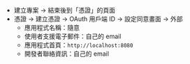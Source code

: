 - 建立專案 -> 結束後到「憑證」的頁面
- 憑證 -> 建立憑證 -> OAuth 用戶端 ID -> 設定同意畫面 -> 外部
	- 應用程式名稱：隨意
	- 使用者支援電子郵件：自己的 email
	- 應用程式首頁：`http://localhost:8080`
	- 開發者聯絡資訊：自己的 email
